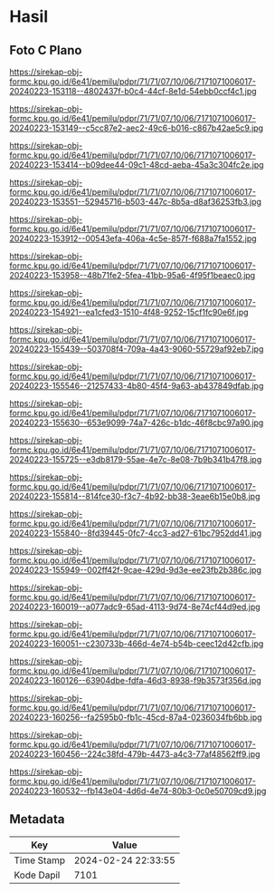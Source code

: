 # Hasil

## Foto C Plano

https://sirekap-obj-formc.kpu.go.id/6e41/pemilu/pdpr/71/71/07/10/06/7171071006017-20240223-153118--4802437f-b0c4-44cf-8e1d-54ebb0ccf4c1.jpg

https://sirekap-obj-formc.kpu.go.id/6e41/pemilu/pdpr/71/71/07/10/06/7171071006017-20240223-153149--c5cc87e2-aec2-49c6-b016-c867b42ae5c9.jpg

https://sirekap-obj-formc.kpu.go.id/6e41/pemilu/pdpr/71/71/07/10/06/7171071006017-20240223-153414--b09dee44-09c1-48cd-aeba-45a3c304fc2e.jpg

https://sirekap-obj-formc.kpu.go.id/6e41/pemilu/pdpr/71/71/07/10/06/7171071006017-20240223-153551--52945716-b503-447c-8b5a-d8af36253fb3.jpg

https://sirekap-obj-formc.kpu.go.id/6e41/pemilu/pdpr/71/71/07/10/06/7171071006017-20240223-153912--00543efa-406a-4c5e-857f-f688a7fa1552.jpg

https://sirekap-obj-formc.kpu.go.id/6e41/pemilu/pdpr/71/71/07/10/06/7171071006017-20240223-153958--48b71fe2-5fea-41bb-95a6-4f95f1beaec0.jpg

https://sirekap-obj-formc.kpu.go.id/6e41/pemilu/pdpr/71/71/07/10/06/7171071006017-20240223-154921--ea1cfed3-1510-4f48-9252-15cf1fc90e6f.jpg

https://sirekap-obj-formc.kpu.go.id/6e41/pemilu/pdpr/71/71/07/10/06/7171071006017-20240223-155439--503708f4-709a-4a43-9060-55729af92eb7.jpg

https://sirekap-obj-formc.kpu.go.id/6e41/pemilu/pdpr/71/71/07/10/06/7171071006017-20240223-155546--21257433-4b80-45f4-9a63-ab437849dfab.jpg

https://sirekap-obj-formc.kpu.go.id/6e41/pemilu/pdpr/71/71/07/10/06/7171071006017-20240223-155630--653e9099-74a7-426c-b1dc-46f8cbc97a90.jpg

https://sirekap-obj-formc.kpu.go.id/6e41/pemilu/pdpr/71/71/07/10/06/7171071006017-20240223-155725--e3db8179-55ae-4e7c-8e08-7b9b341b47f8.jpg

https://sirekap-obj-formc.kpu.go.id/6e41/pemilu/pdpr/71/71/07/10/06/7171071006017-20240223-155814--814fce30-f3c7-4b92-bb38-3eae6b15e0b8.jpg

https://sirekap-obj-formc.kpu.go.id/6e41/pemilu/pdpr/71/71/07/10/06/7171071006017-20240223-155840--8fd39445-0fc7-4cc3-ad27-61bc7952dd41.jpg

https://sirekap-obj-formc.kpu.go.id/6e41/pemilu/pdpr/71/71/07/10/06/7171071006017-20240223-155949--002ff42f-9cae-429d-9d3e-ee23fb2b386c.jpg

https://sirekap-obj-formc.kpu.go.id/6e41/pemilu/pdpr/71/71/07/10/06/7171071006017-20240223-160019--a077adc9-65ad-4113-9d74-8e74cf44d9ed.jpg

https://sirekap-obj-formc.kpu.go.id/6e41/pemilu/pdpr/71/71/07/10/06/7171071006017-20240223-160051--c230733b-466d-4e74-b54b-ceec12d42cfb.jpg

https://sirekap-obj-formc.kpu.go.id/6e41/pemilu/pdpr/71/71/07/10/06/7171071006017-20240223-160126--63904dbe-fdfa-46d3-8938-f9b3573f356d.jpg

https://sirekap-obj-formc.kpu.go.id/6e41/pemilu/pdpr/71/71/07/10/06/7171071006017-20240223-160256--fa2595b0-fb1c-45cd-87a4-0236034fb6bb.jpg

https://sirekap-obj-formc.kpu.go.id/6e41/pemilu/pdpr/71/71/07/10/06/7171071006017-20240223-160456--224c38fd-479b-4473-a4c3-77af48562ff9.jpg

https://sirekap-obj-formc.kpu.go.id/6e41/pemilu/pdpr/71/71/07/10/06/7171071006017-20240223-160532--fb143e04-4d6d-4e74-80b3-0c0e50709cd9.jpg


## Metadata

| Key        | Value               |
| ---------- | ------------------- |
| Time Stamp | 2024-02-24 22:33:55 |
| Kode Dapil | 7101                |



